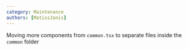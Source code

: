 ```yaml
---
category: Maintenance
authors: [MatissJanis]
---
```


Moving more components from `common.tsx` to separate files inside the `common` folder
